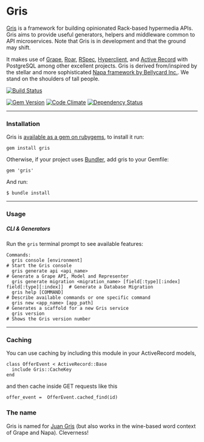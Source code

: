 # Gris

[Gris](https://github.com/artsy/gris) is a framework for building opinionated Rack-based hypermedia APIs. Gris aims to provide useful generators, helpers and middleware common to API microservices. Note that Gris is in development and that the ground may shift.

It makes use of [Grape](https://github.com/intridea/grape), [Roar](https://github.com/apotonick/roar), [RSpec](http://rspec.info/), [Hyperclient](https://github.com/codegram/hyperclient), and [Active Record](https://github.com/rails/rails/tree/master/activerecord) with PostgreSQL among other excellent projects. Gris is derived from/inspired by the stellar and more sophisticated [Napa framework by Bellycard Inc.](https://github.com/bellycard/napa). We stand on the shoulders of tall people.

[![Build Status](https://semaphoreci.com/api/v1/projects/aeb68b19-58b7-4015-885d-e989a3e96ca2/418227/badge.svg)](https://semaphoreci.com/artsy-it/gris)

[![Gem Version](https://badge.fury.io/rb/gris.svg)](http://badge.fury.io/rb/gris)
[![Code Climate](https://codeclimate.com/github/artsy/gris/badges/gpa.svg)](https://codeclimate.com/github/artsy/gris)
[![Dependency Status](https://gemnasium.com/artsy/gris.svg)](https://gemnasium.com/artsy/gris)

---

### Installation

Gris is [available as a gem on rubygems](https://rubygems.org/gems/gris), to install it run:

```
gem install gris
```

Otherwise, if your project uses [Bundler](http://bundler.io/), add gris to your Gemfile:

```
gem 'gris'
```

And run:

```
$ bundle install
```

---

### Usage

##### CLI & Generators

Run the `gris` terminal prompt to see available features:

```
Commands:
  gris console [environment]                                                            # Start the Gris console
  gris generate api <api_name>                                                          # Generate a Grape API, Model and Representer
  gris generate migration <migration_name> [field[:type][:index] field[:type][:index]]  # Generate a Database Migration
  gris help [COMMAND]                                                                   # Describe available commands or one specific command
  gris new <app_name> [app_path]                                                        # Generates a scaffold for a new Gris service
  gris version                                                                          # Shows the Gris version number
```

---

### Caching

You can use caching by including this module in your ActiveRecord models,

    class OfferEvent < ActiveRecord::Base
      include Gris::CacheKey
    end

and then cache inside GET requests like this

    offer_event =  OfferEvent.cached_find(id)

### The name

Gris is named for [Juan Gris](https://www.artsy.net/artist/juan-gris) (but also works in the wine-based word context of Grape and Napa). Cleverness!
